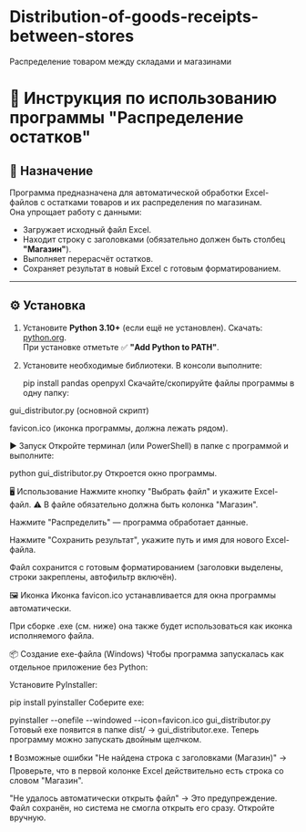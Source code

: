 # Distribution-of-goods-receipts-between-stores
Распределение товаром между складами и магазинами
# 📖 Инструкция по использованию программы "Распределение остатков"

## 📌 Назначение
Программа предназначена для автоматической обработки Excel-файлов с остатками товаров и их распределения по магазинам.  
Она упрощает работу с данными:  
- Загружает исходный файл Excel.  
- Находит строку с заголовками (обязательно должен быть столбец **"Магазин"**).  
- Выполняет перерасчёт остатков.  
- Сохраняет результат в новый Excel с готовым форматированием.  

---

## ⚙️ Установка

1. Установите **Python 3.10+** (если ещё не установлен). Скачать: [python.org](https://www.python.org/downloads/).  
   При установке отметьте ✅ **"Add Python to PATH"**.  

2. Установите необходимые библиотеки. В консоли выполните:
   
   pip install pandas openpyxl
Скачайте/скопируйте файлы программы в одну папку:

gui_distributor.py (основной скрипт)

favicon.ico (иконка программы, должна лежать рядом).

▶️ Запуск
Откройте терминал (или PowerShell) в папке с программой и выполните:


python gui_distributor.py
Откроется окно программы.

🖥️ Использование
Нажмите кнопку "Выбрать файл" и укажите Excel-файл.
⚠️ В файле обязательно должна быть колонка "Магазин".

Нажмите "Распределить" — программа обработает данные.

Нажмите "Сохранить результат", укажите путь и имя для нового Excel-файла.

Файл сохранится с готовым форматированием (заголовки выделены, строки закреплены, автофильтр включён).

🖼️ Иконка
Иконка favicon.ico устанавливается для окна программы автоматически.

При сборке .exe (см. ниже) она также будет использоваться как иконка исполняемого файла.

📦 Создание exe-файла (Windows)
Чтобы программа запускалась как отдельное приложение без Python:

Установите PyInstaller:


pip install pyinstaller
Соберите exe:


pyinstaller --onefile --windowed --icon=favicon.ico gui_distributor.py
Готовый exe появится в папке dist/ → gui_distributor.exe.
Теперь программу можно запускать двойным щелчком.

❗ Возможные ошибки
"Не найдена строка с заголовками (Магазин)"
→ Проверьте, что в первой колонке Excel действительно есть строка со словом "Магазин".

"Не удалось автоматически открыть файл"
→ Это предупреждение. Файл сохранён, но система не смогла открыть его сразу. Откройте вручную.


